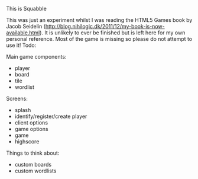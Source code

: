 This is Squabble

This was just an experiment whilst I was reading the HTML5 Games book by Jacob Seidelin (http://blog.nihilogic.dk/2011/12/my-book-is-now-available.html). It is unlikely to ever be finished but is left here for my own personal reference. Most of the game is missing so please do not attempt to use it!
Todo:

Main game components:
- player
- board
- tile
- wordlist

Screens:
- splash
- identify/register/create player 
- client options
- game options
- game
- highscore

Things to think about:
- custom boards
- custom wordlists
